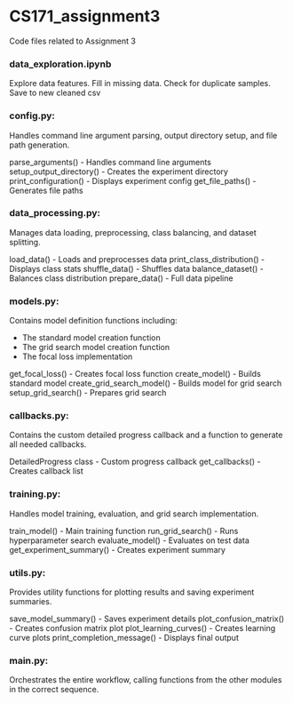 # CS171_assignment3
Code files related to Assignment 3

### data_exploration.ipynb
Explore data features. Fill in missing data. Check for duplicate samples. Save to new cleaned csv

### config.py: 
Handles command line argument parsing, output directory setup, and file path generation.

parse_arguments() - Handles command line arguments
setup_output_directory() - Creates the experiment directory
print_configuration() - Displays experiment config
get_file_paths() - Generates file paths

### data_processing.py: 
Manages data loading, preprocessing, class balancing, and dataset splitting.

load_data() - Loads and preprocesses data
print_class_distribution() - Displays class stats
shuffle_data() - Shuffles data
balance_dataset() - Balances class distribution
prepare_data() - Full data pipeline

### models.py: 
Contains model definition functions including:

* The standard model creation function
* The grid search model creation function
* The focal loss implementation

get_focal_loss() - Creates focal loss function
create_model() - Builds standard model
create_grid_search_model() - Builds model for grid search
setup_grid_search() - Prepares grid search

### callbacks.py: 
Contains the custom detailed progress callback and a function to generate all needed callbacks.

DetailedProgress class - Custom progress callback
get_callbacks() - Creates callback list

### training.py: 
Handles model training, evaluation, and grid search implementation.

train_model() - Main training function
run_grid_search() - Runs hyperparameter search
evaluate_model() - Evaluates on test data
get_experiment_summary() - Creates experiment summary

### utils.py: 
Provides utility functions for plotting results and saving experiment summaries.

save_model_summary() - Saves experiment details
plot_confusion_matrix() - Creates confusion matrix plot
plot_learning_curves() - Creates learning curve plots
print_completion_message() - Displays final output

### main.py: 
Orchestrates the entire workflow, calling functions from the other modules in the correct sequence.

